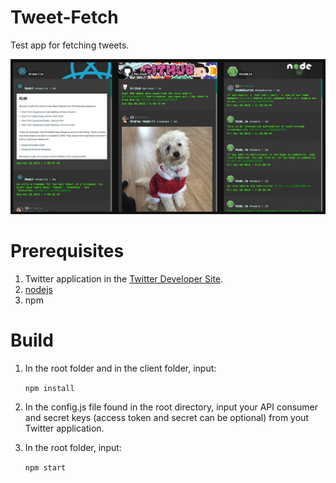 #  Tweet-Fetch
Test app for fetching tweets.

![Image](https://raw.githubusercontent.com/leafarz/resources/master/tweet-fetch_01.jpg)

# Prerequisites
1. Twitter application in the [Twitter Developer Site](https://developer.twitter.com/).
2. [nodejs](https://nodejs.org/en/)
3. npm

# Build
1. In the root folder and in the client folder, input:

   `npm install`

2. In the config.js file found in the root directory, input your API consumer and secret keys (access token and secret can be optional) from yout Twitter application.

3. In the root folder, input:

   `npm start`
